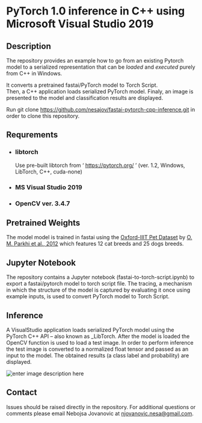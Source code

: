 ﻿
# PyTorch 1.0 inference in C++  using Microsoft Visual Studio 2019


## Description

The repository provides an example how to go from an existing Pytorch model to a serialized representation that can be _loaded_ and _executed_ purely from C++ in Windows.

It converts a pretrained fastai/PyTorch model to Torch Script.  
Then, a C++ application loads serialized PyTorch model.
Finaly, an image is presented to the model and classification results are displayed.   

Run git clone https://github.com/nesajov/fastai-pytorch-cpp-inference.git in order to clone this repository. 

## Requrements

 - ### libtorch
	  Use pre-built libtorch from ‘ https://pytorch.org/ ’ (ver. 1.2, Windows, LibTorch, C++, cuda-none)

 - ### MS Visual Studio 2019

 - ### OpenCV ver. 3.4.7


## Pretrained Weights
The model model is trained in fastai using the [Oxford-IIIT Pet Dataset](http://www.robots.ox.ac.uk/~vgg/data/pets/) by [O. M. Parkhi et al., 2012](http://www.robots.ox.ac.uk/~vgg/publications/2012/parkhi12a/parkhi12a.pdf) which features 12 cat breeds and 25 dogs breeds.

## Jupyter Notebook

The repository contains a Jupyter notebook (fastai-to-torch-script.ipynb) to export a fastai/pytorch model to torch script file. 
The tracing, a mechanism in which the structure of the model is captured by evaluating it once using example inputs, is used to convert  PyTorch model to Torch Script. 

## Inference

A VisualStudio application loads serialized PyTorch model using the PyTorch C++ API – also known as _LibTorch.
After the model is loaded the OpenCV function is used to load a test image.
In order to perform inference the test image is converted to a normalized float tensor and passed as an input to the model.
The obtained results (a class label and probability) are displayed.

![enter image description here](https://drive.google.com/uc?export=download&id=1WrSXYrw26sOYPbO4WQ6q0DSIcWtlHHpY)
## Contact
Issues should be raised directly in the repository. For additional questions or comments please email Nebojsa Jovanovic at njovanovic.nesa@gmail.com.
